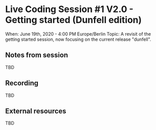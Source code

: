 # Live Coding Session #1 V2.0 - Getting started (Dunfell edition)

When: June 19th, 2020 - 4:00 PM Europe/Berlin
Topic: A revisit of the getting started session, now focusing on the current release "dunfell".

## Notes from session

TBD

## Recording

TBD

## External resources

TBD